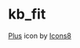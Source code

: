 # kb_fit
<a target="_blank" href="https://icons8.com/icon/IV0VgpdYi2BL/plus">Plus</a> icon by <a target="_blank" href="https://icons8.com">Icons8</a>